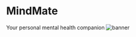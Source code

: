 # MindMate
Your personal mental health companion
![banner](https://github.com/noelg-cj/MindMate/assets/76249580/45822bc6-12be-426c-ab40-df2d93d40af5)

